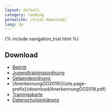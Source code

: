 ```yaml
---
layout: default
category: landing
permalink: /trial-download/
lang: de
---
```


{% include navigation_trial.html %}

## Download

* [Beitritt]({{site.page-prefix}}download/Beitritt_MSC.pdf)
* [Jugendtrainingsordnung]({{site.page-prefix}}download/Jugendtrainingsordnung2017.pdf)
* [Gelaendeordnung]({{site.page-prefix}}download/Gelaendeordnung2017.pdf)
* [AnerkennungGO2019({{site.page-prefix}}download/AnerkennungGO2018.pdf)
* [Trainingskarte]({{site.page-prefix}}download/Trainingskarte2017.pdf)
* [Datenschutzerklärung]({{site.page-prefix}}download/Datenschutzerklärung.pdf)


